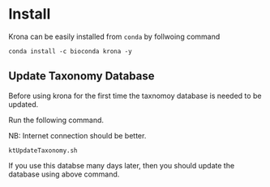 # Install
Krona can be easily installed from `conda` by follwoing command
```shell
conda install -c bioconda krona -y
```
## Update Taxonomy Database
Before using krona for the first time the taxnomoy database is needed to be updated.

Run the following command.

NB: Internet connection should be better.

```shell
ktUpdateTaxonomy.sh
```

If you use this databse many days later, then you should update the database using above command.
